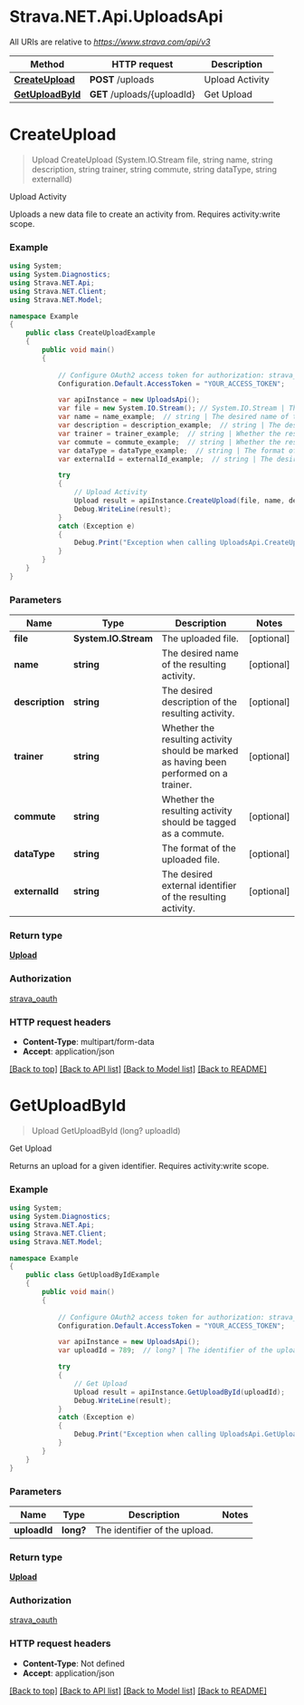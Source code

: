 # Strava.NET.Api.UploadsApi

All URIs are relative to *https://www.strava.com/api/v3*

Method | HTTP request | Description
------------- | ------------- | -------------
[**CreateUpload**](UploadsApi.md#createupload) | **POST** /uploads | Upload Activity
[**GetUploadById**](UploadsApi.md#getuploadbyid) | **GET** /uploads/{uploadId} | Get Upload


<a name="createupload"></a>
# **CreateUpload**
> Upload CreateUpload (System.IO.Stream file, string name, string description, string trainer, string commute, string dataType, string externalId)

Upload Activity

Uploads a new data file to create an activity from. Requires activity:write scope.

### Example
```csharp
using System;
using System.Diagnostics;
using Strava.NET.Api;
using Strava.NET.Client;
using Strava.NET.Model;

namespace Example
{
    public class CreateUploadExample
    {
        public void main()
        {
            
            // Configure OAuth2 access token for authorization: strava_oauth
            Configuration.Default.AccessToken = "YOUR_ACCESS_TOKEN";

            var apiInstance = new UploadsApi();
            var file = new System.IO.Stream(); // System.IO.Stream | The uploaded file. (optional) 
            var name = name_example;  // string | The desired name of the resulting activity. (optional) 
            var description = description_example;  // string | The desired description of the resulting activity. (optional) 
            var trainer = trainer_example;  // string | Whether the resulting activity should be marked as having been performed on a trainer. (optional) 
            var commute = commute_example;  // string | Whether the resulting activity should be tagged as a commute. (optional) 
            var dataType = dataType_example;  // string | The format of the uploaded file. (optional) 
            var externalId = externalId_example;  // string | The desired external identifier of the resulting activity. (optional) 

            try
            {
                // Upload Activity
                Upload result = apiInstance.CreateUpload(file, name, description, trainer, commute, dataType, externalId);
                Debug.WriteLine(result);
            }
            catch (Exception e)
            {
                Debug.Print("Exception when calling UploadsApi.CreateUpload: " + e.Message );
            }
        }
    }
}
```

### Parameters

Name | Type | Description  | Notes
------------- | ------------- | ------------- | -------------
 **file** | **System.IO.Stream**| The uploaded file. | [optional] 
 **name** | **string**| The desired name of the resulting activity. | [optional] 
 **description** | **string**| The desired description of the resulting activity. | [optional] 
 **trainer** | **string**| Whether the resulting activity should be marked as having been performed on a trainer. | [optional] 
 **commute** | **string**| Whether the resulting activity should be tagged as a commute. | [optional] 
 **dataType** | **string**| The format of the uploaded file. | [optional] 
 **externalId** | **string**| The desired external identifier of the resulting activity. | [optional] 

### Return type

[**Upload**](Upload.md)

### Authorization

[strava_oauth](../README.md#strava_oauth)

### HTTP request headers

 - **Content-Type**: multipart/form-data
 - **Accept**: application/json

[[Back to top]](#) [[Back to API list]](../README.md#documentation-for-api-endpoints) [[Back to Model list]](../README.md#documentation-for-models) [[Back to README]](../README.md)

<a name="getuploadbyid"></a>
# **GetUploadById**
> Upload GetUploadById (long? uploadId)

Get Upload

Returns an upload for a given identifier. Requires activity:write scope.

### Example
```csharp
using System;
using System.Diagnostics;
using Strava.NET.Api;
using Strava.NET.Client;
using Strava.NET.Model;

namespace Example
{
    public class GetUploadByIdExample
    {
        public void main()
        {
            
            // Configure OAuth2 access token for authorization: strava_oauth
            Configuration.Default.AccessToken = "YOUR_ACCESS_TOKEN";

            var apiInstance = new UploadsApi();
            var uploadId = 789;  // long? | The identifier of the upload.

            try
            {
                // Get Upload
                Upload result = apiInstance.GetUploadById(uploadId);
                Debug.WriteLine(result);
            }
            catch (Exception e)
            {
                Debug.Print("Exception when calling UploadsApi.GetUploadById: " + e.Message );
            }
        }
    }
}
```

### Parameters

Name | Type | Description  | Notes
------------- | ------------- | ------------- | -------------
 **uploadId** | **long?**| The identifier of the upload. | 

### Return type

[**Upload**](Upload.md)

### Authorization

[strava_oauth](../README.md#strava_oauth)

### HTTP request headers

 - **Content-Type**: Not defined
 - **Accept**: application/json

[[Back to top]](#) [[Back to API list]](../README.md#documentation-for-api-endpoints) [[Back to Model list]](../README.md#documentation-for-models) [[Back to README]](../README.md)

